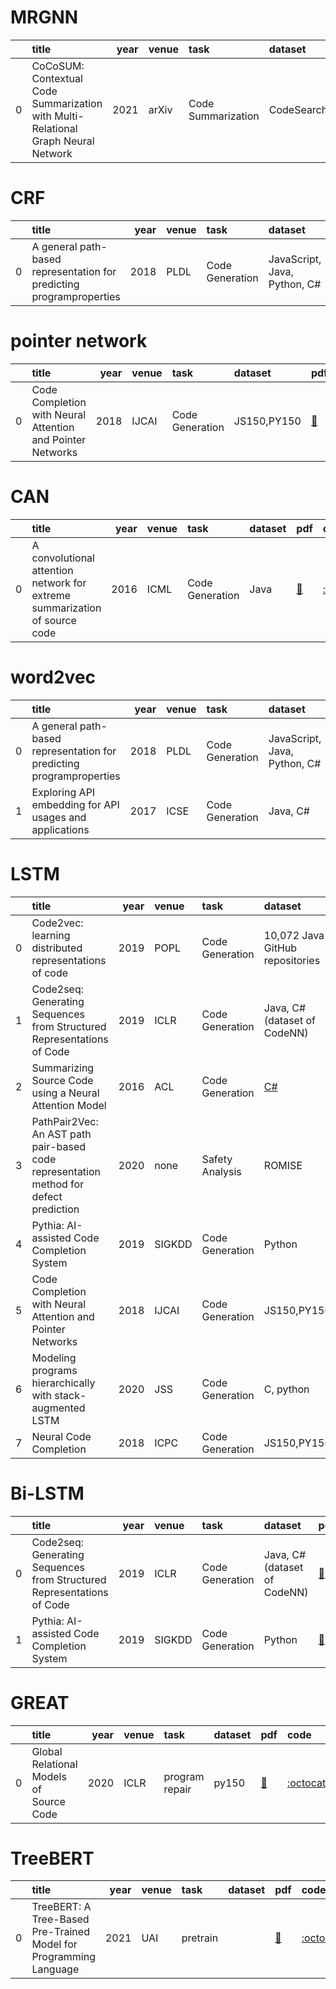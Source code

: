 # MRGNN
|    | title                                                                             |   year | venue   | task               | dataset       | pdf                                    | code   |
|---:|:----------------------------------------------------------------------------------|-------:|:--------|:-------------------|:--------------|:---------------------------------------|:-------|
|  0 | CoCoSUM: Contextual Code Summarization with Multi-Relational Graph Neural Network |   2021 | arXiv   | Code Summarization | CodeSearchNet | [📑](https://arxiv.org/abs/2107.01933) |        |
# CRF
|    | title                                                                |   year | venue   | task            | dataset                      | pdf                                                      | code   |
|---:|:---------------------------------------------------------------------|-------:|:--------|:----------------|:-----------------------------|:---------------------------------------------------------|:-------|
|  0 | A general path-based representation for predicting programproperties |   2018 | PLDL    | Code Generation | JavaScript, Java, Python, C# | [📑](https://dl.acm.org/doi/pdf/10.1145/3296979.3192412) |        |
# pointer network
|    | title                                                      |   year | venue   | task            | dataset     | pdf                                                         | code                                                           |
|---:|:-----------------------------------------------------------|-------:|:--------|:----------------|:------------|:------------------------------------------------------------|:---------------------------------------------------------------|
|  0 | Code Completion with Neural Attention and Pointer Networks |   2018 | IJCAI   | Code Generation | JS150,PY150 | [📑](https://ieeexplore.ieee.org/abstract/document/7985683) | [:octocat:](https://github.com/jack57lee/neuralCodeCompletion) |
# CAN
|    | title                                                                      |   year | venue   | task            | dataset   | pdf                                                     | code                                                               |
|---:|:---------------------------------------------------------------------------|-------:|:--------|:----------------|:----------|:--------------------------------------------------------|:-------------------------------------------------------------------|
|  0 | A convolutional attention network for extreme summarization of source code |   2016 | ICML    | Code Generation | Java      | [📑](http://proceedings.mlr.press/v48/allamanis16.html) | [:octocat:](https://github.com/mast-group/convolutional-attention) |
# word2vec
|    | title                                                                |   year | venue   | task            | dataset                      | pdf                                                         | code   |
|---:|:---------------------------------------------------------------------|-------:|:--------|:----------------|:-----------------------------|:------------------------------------------------------------|:-------|
|  0 | A general path-based representation for predicting programproperties |   2018 | PLDL    | Code Generation | JavaScript, Java, Python, C# | [📑](https://dl.acm.org/doi/pdf/10.1145/3296979.3192412)    |        |
|  1 | Exploring API embedding for API usages and applications              |   2017 | ICSE    | Code Generation | Java, C#                     | [📑](https://ieeexplore.ieee.org/abstract/document/7985683) |        |
# LSTM
|    | title                                                                                 |   year | venue   | task            | dataset                                         | pdf                                                                                                                                                                              | code                                                           |
|---:|:--------------------------------------------------------------------------------------|-------:|:--------|:----------------|:------------------------------------------------|:---------------------------------------------------------------------------------------------------------------------------------------------------------------------------------|:---------------------------------------------------------------|
|  0 | Code2vec: learning distributed representations of code                                |   2019 | POPL    | Code Generation | 10,072 Java GitHub repositories                 | [📑](https://arxiv.org/pdf/1803.09473)                                                                                                                                           | [:octocat:](https://github.com/tech-srl/code2vec)              |
|  1 | Code2seq: Generating Sequences from Structured Representations of Code                |   2019 | ICLR    | Code Generation | Java, C#(dataset of CodeNN)                     | [📑](https://arxiv.org/pdf/1808.01400)                                                                                                                                           | [:octocat:](https://github.com/tech-srl/code2seq)              |
|  2 | Summarizing Source Code using a Neural Attention Model                                |   2016 | ACL     | Code Generation | [C#](https://archive.org/details/stackexchange) | [📑](https://aclanthology.org/P16-1195.pdf)                                                                                                                                      | [:octocat:](https://github.com/sriniiyer/codenn)               |
|  3 | PathPair2Vec: An AST path pair-based code representation method for defect prediction |   2020 | none    | Safety Analysis | ROMISE                                          | [📑](https://www.sciencedirect.com/science/article/pii/S2590118420300393?casa_token=pfmwUOVUKIUAAAAA:52j0Rrj6d777nC-sY7yPCjK3oj3gwipxCJ-_wq91PzWguaFqzcop76sXyBNuW6XupmKV9OaBDg) |                                                                |
|  4 | Pythia: AI-assisted Code Completion System                                            |   2019 | SIGKDD  | Code Generation | Python                                          | [📑](https://dl.acm.org/doi/pdf/10.1145/3292500.3330699)                                                                                                                         | [:octocat:](https://github.com/Microsoft/PTVS)                 |
|  5 | Code Completion with Neural Attention and Pointer Networks                            |   2018 | IJCAI   | Code Generation | JS150,PY150                                     | [📑](https://ieeexplore.ieee.org/abstract/document/7985683)                                                                                                                      | [:octocat:](https://github.com/jack57lee/neuralCodeCompletion) |
|  6 | Modeling programs hierarchically with stack-augmented LSTM                            |   2020 | JSS     | Code Generation | C, python                                       | [📑](https://www.sciencedirect.com/science/article/pii/S0164121220300297?casa_token=B2mvgbpiwFUAAAAA:kpOAhKMiSEnvJPN0as8qH-_8EMDK-pF5bu_e8TT6_4c6Kae5gMhvi-00_nzSC3Y4VHNzoAFzqQ) |                                                                |
|  7 | Neural Code Completion                                                                |   2018 | ICPC    | Code Generation | JS150,PY150                                     | [📑](https://openreview.net/pdf?id=rJbPBt9lg)                                                                                                                                    |                                                                |
# Bi-LSTM
|    | title                                                                  |   year | venue   | task            | dataset                     | pdf                                                      | code                                              |
|---:|:-----------------------------------------------------------------------|-------:|:--------|:----------------|:----------------------------|:---------------------------------------------------------|:--------------------------------------------------|
|  0 | Code2seq: Generating Sequences from Structured Representations of Code |   2019 | ICLR    | Code Generation | Java, C#(dataset of CodeNN) | [📑](https://arxiv.org/pdf/1808.01400)                   | [:octocat:](https://github.com/tech-srl/code2seq) |
|  1 | Pythia: AI-assisted Code Completion System                             |   2019 | SIGKDD  | Code Generation | Python                      | [📑](https://dl.acm.org/doi/pdf/10.1145/3292500.3330699) | [:octocat:](https://github.com/Microsoft/PTVS)    |
# GREAT
|    | title                                   |   year | venue   | task           | dataset   | pdf                                              | code                                                      |
|---:|:----------------------------------------|-------:|:--------|:---------------|:----------|:-------------------------------------------------|:----------------------------------------------------------|
|  0 | Global Relational Models of Source Code |   2020 | ICLR    | program repair | py150     | [📑](https://openreview.net/forum?id=B1lnbRNtwr) | [:octocat:](https://github.com/VHellendoorn/ICLR20-Great) |
# TreeBERT
|    | title                                                             |   year | venue   | task     | dataset   | pdf                                    | code                                           |
|---:|:------------------------------------------------------------------|-------:|:--------|:---------|:----------|:---------------------------------------|:-----------------------------------------------|
|  0 | TreeBERT: A Tree-Based Pre-Trained Model for Programming Language |   2021 | UAI     | pretrain |           | [📑](https://arxiv.org/abs/2105.12485) | [:octocat:](https://github.com/17385/TreeBERT) |
